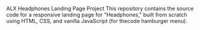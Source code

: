 ALX Headphones Landing Page Project
This repository contains the source code for a responsive landing page for "Headphones," built from scratch using HTML, CSS, and vanilla JavaScript (for thecode hamburger menu). 